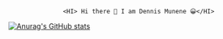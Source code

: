                    <HI> Hi there 👋 I am Dennis Munene 😀</HI>


[![Anurag's GitHub stats](https://github-readme-stats.vercel.app/api?username=Dennis-Munene)](https://github.com/anuraghazra/github-readme-stats)

<!--
**Dennis-Munene/Dennis-Munene** is a ✨ _special_ ✨ repository because its `README.md` (this file) appears on your GitHub profile.

Here are some ideas to get you started:

- 🔭 I’m currently working on ...
- 🌱 I’m currently learning ...
- 👯 I’m looking to collaborate on ...
- 🤔 I’m looking for help with ...
- 💬 Ask me about ...
- 📫 How to reach me: ...
- 😄 Pronouns: ...
- ⚡ Fun fact: ...
-->
